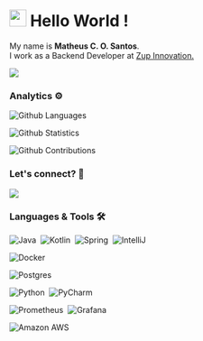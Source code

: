 
<h1><img src="https://emojis.slackmojis.com/emojis/images/1563480763/5999/meow_party.gif?1563480763" width="30"/> Hello World ! </h1>

My name is **Matheus C. O. Santos**. </br>
I work as a Backend Developer at <a href="https://www.zup.com.br/">Zup Innovation.</a>

![](http://estruyf-github.azurewebsites.net/api/VisitorHit?user=matheuscosantos&repo=matheuscosantos&countColorcountColor)

### Analytics ⚙️

![Github Languages](https://github-readme-stats.vercel.app/api/top-langs/?username=matheuscosantos&layout=compact&count_private=true)

![Github Statistics](https://github-readme-stats.vercel.app/api/?username=matheuscosantos&count_private=true&show_icons=true)

![Github Contributions](https://github-readme-streak-stats.herokuapp.com/?user=matheuscosantos&hide_border=true)

### Let's connect? 🤝

<p align="left">

<a href="https://www.linkedin.com/in/matheuscosantos"><img src="https://img.shields.io/badge/-LinkedIn-0077B5?style=flat&logo=Linkedin&logoColor=white"/></a>

</p>

### Languages & Tools 🛠

![Java](https://img.shields.io/badge/-Java-05122A?style=flat&logo=JavaLang&logoColor=white)&nbsp;
![Kotlin](https://img.shields.io/badge/-Kotlin-05122A?style=flat&logo=Kotlin&logoColor=white)&nbsp;
![Spring](https://img.shields.io/badge/-Spring-05122A?style=flat&logo=spring&logoColor=white)&nbsp;
![IntelliJ](https://img.shields.io/badge/-IntelliJ-05122A?style=flat&logo=jetbrains)&nbsp;

![Docker](https://img.shields.io/badge/-Docker-05122A?style=flat&logo=docker)&nbsp;

![Postgres](https://img.shields.io/badge/-Postgres-05122A?style=flat&logo=postgresql)&nbsp;

![Python](https://img.shields.io/badge/-Python-05122A?style=flat&logo=python)&nbsp;
![PyCharm](https://img.shields.io/badge/-PyCharm-05122A?style=flat&logo=pycharm)&nbsp;

![Prometheus](https://img.shields.io/badge/-Prometheus-05122A?style=flat&logo=Prometheus)&nbsp;
![Grafana](https://img.shields.io/badge/-Grafana-05122A?style=flat&logo=Grafana)&nbsp;

![Amazon AWS](https://img.shields.io/badge/-Amazon_AWS-05122A?style=flat&logo=amazon-aws)&nbsp;


